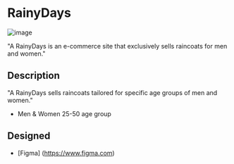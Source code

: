# RainyDays
![image](https://www.shopnorwaymks.no/wp-content/uploads/2024/02/Screenshot-2023-12-10-200419.png)

"A RainyDays is an e-commerce site that exclusively sells raincoats for men and women."

## Description

"A RainyDays sells raincoats tailored for specific age groups of men and women."

- Men & Women 25-50 age group

## Designed
- [Figma] (https://www.figma.com)
